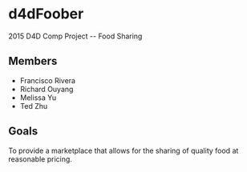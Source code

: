# d4dFoober
2015 D4D Comp Project -- Food Sharing

## Members
* Francisco Rivera
* Richard Ouyang
* Melissa Yu
* Ted Zhu

## Goals

To provide a marketplace that allows for the sharing of quality food at reasonable pricing.
